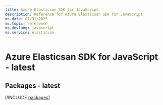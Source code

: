 ```yaml
---
title: Azure Elasticsan SDK for JavaScript
description: Reference for Azure Elasticsan SDK for JavaScript
ms.date: 07/31/2025
ms.topic: reference
ms.devlang: javascript
ms.service: elasticsan
---
```

# Azure Elasticsan SDK for JavaScript - latest
## Packages - latest
[!INCLUDE [packages](elasticsan-index.md)]